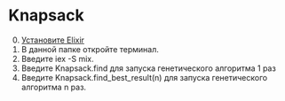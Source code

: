 # Knapsack
0) [Установите  Elixir](http://elixir-lang.github.io/install.html)
1) В данной папке откройте терминал.
2) Введите iex -S mix.
3) Введите Knapsack.find для запуска генетического алгоритма 1 раз
4) Введите Knapsack.find_best_result(n) для запуска генетического алгоритма n раз.

